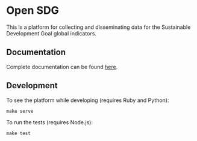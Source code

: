 # Open SDG

This is a platform for collecting and disseminating data for the Sustainable Development Goal global indicators.

## Documentation

Complete documentation can be found [here](https://open-sdg.readthedocs.io/en/latest/).

## Development

To see the platform while developing (requires Ruby and Python):

```
make serve
```

To run the tests (requires Node.js):

```
make test
```
